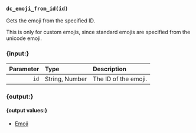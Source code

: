 ### `dc_emoji_from_id(id)`

Gets the emoji from the specified ID.

This is only for custom emojis, since standard emojis are specified from the unicode emoji.


### {input:}

| Parameter | Type           | Description          |
|----------:|:---------------|:---------------------|
|      `id` | String, Number | The ID of the emoji. |


### {output:}

#### {output values:}

* [Emoji](/values/emoji.md)